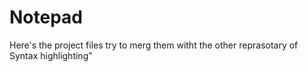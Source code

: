 # Notepad

Here's the project files try to merg them witht the other reprasotary of Syntax highlighting" 

